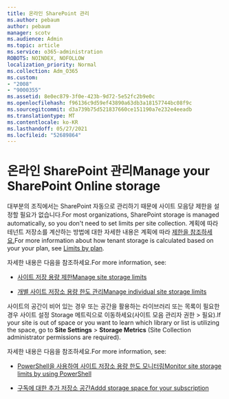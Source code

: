 ```yaml
---
title: 온라인 SharePoint 관리
ms.author: pebaum
author: pebaum
manager: scotv
ms.audience: Admin
ms.topic: article
ms.service: o365-administration
ROBOTS: NOINDEX, NOFOLLOW
localization_priority: Normal
ms.collection: Adm_O365
ms.custom:
- "2008"
- "9000355"
ms.assetid: 8e0ec879-3f0e-423b-9d72-5e52fc2b9e0c
ms.openlocfilehash: f96136c9d59ef43890a63db3a18157744bc08f9c
ms.sourcegitcommit: d3a739b75d521837660ce151190a7e232e4eeadb
ms.translationtype: MT
ms.contentlocale: ko-KR
ms.lasthandoff: 05/27/2021
ms.locfileid: "52689864"
---
```

# <a name="manage-your-sharepoint-online-storage"></a><span data-ttu-id="44372-102">온라인 SharePoint 관리</span><span class="sxs-lookup"><span data-stu-id="44372-102">Manage your SharePoint Online storage</span></span>

<span data-ttu-id="44372-103">대부분의 조직에서는 SharePoint 자동으로 관리하기 때문에 사이트 모음당 제한을 설정할 필요가 없습니다.</span><span class="sxs-lookup"><span data-stu-id="44372-103">For most organizations, SharePoint storage is managed automatically, so you don't need to set limits per site collection.</span></span> <span data-ttu-id="44372-104">계획에 따라 테넌트 저장소를 계산하는 방법에 대한 자세한 내용은 계획에 따라 [제한을 참조하세요.](/office365/servicedescriptions/sharepoint-online-service-description/sharepoint-online-limits?redirectedfrom=MSDN#limits-by-plan)</span><span class="sxs-lookup"><span data-stu-id="44372-104">For more information about how tenant storage is calculated based on your your plan, see [Limits by plan](/office365/servicedescriptions/sharepoint-online-service-description/sharepoint-online-limits?redirectedfrom=MSDN#limits-by-plan).</span></span>

<span data-ttu-id="44372-105">자세한 내용은 다음을 참조하세요.</span><span class="sxs-lookup"><span data-stu-id="44372-105">For more information, see:</span></span>

- [<span data-ttu-id="44372-106">사이트 저장 용량 제한</span><span class="sxs-lookup"><span data-stu-id="44372-106">Manage site storage limits</span></span>](/sharepoint/manage-site-collection-storage-limits)

- [<span data-ttu-id="44372-107">개별 사이트 저장소 용량 한도 관리</span><span class="sxs-lookup"><span data-stu-id="44372-107">Manage individual site storage limits</span></span>](/sharepoint/manage-site-collection-storage-limits#manage-individual-site-storage-limits)

<span data-ttu-id="44372-108">사이트의 공간이 비어 있는 경우 또는 공간을 활용하는 라이브러리 또는 목록이 필요한 경우 사이트 설정 Storage 메트릭으로 이동하세요(사이트 모음 관리자 권한  >   필요).</span><span class="sxs-lookup"><span data-stu-id="44372-108">If your site is out of space or you want to learn which library or list is utilizing the space, go to **Site Settings** > **Storage Metrics** (Site Collection administrator permissions are required).</span></span>

<span data-ttu-id="44372-109">자세한 내용은 다음을 참조하세요.</span><span class="sxs-lookup"><span data-stu-id="44372-109">For more information, see:</span></span>

- [<span data-ttu-id="44372-110">PowerShell을 사용하여 사이트 저장소 용량 한도 모니터링</span><span class="sxs-lookup"><span data-stu-id="44372-110">Monitor site storage limits by using PowerShell</span></span>](/sharepoint/manage-site-collection-storage-limits#monitor-site-storage-limits-by-using-powershell)

- [<span data-ttu-id="44372-111">구독에 대한 추가 저장소 공간</span><span class="sxs-lookup"><span data-stu-id="44372-111">Addd storage space for your subscription</span></span>](/microsoft-365/commerce/add-storage-space) 
  
